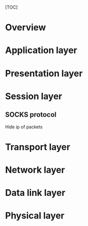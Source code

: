 [TOC]

# Overview



# Application layer



# Presentation layer



# Session layer
## SOCKS protocol
Hide ip of packets



# Transport layer



# Network layer




# Data link layer




# Physical layer



